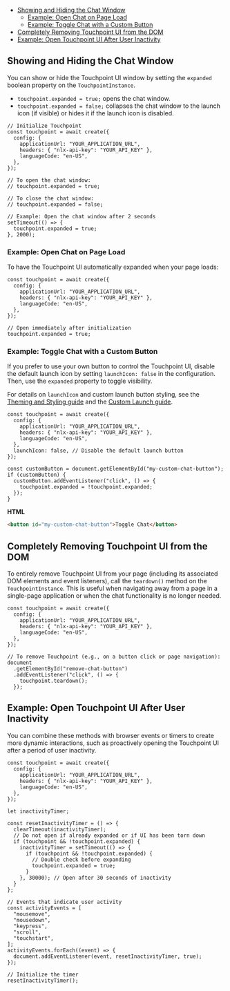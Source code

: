 - [Showing and Hiding the Chat Window](#showing-and-hiding-the-chat-window)
  - [Example: Open Chat on Page Load](#example-open-chat-on-page-load)
  - [Example: Toggle Chat with a Custom Button](#example-toggle-chat-with-a-custom-button)
- [Completely Removing Touchpoint UI from the DOM](#completely-removing-touchpoint-ui-from-the-dom)
- [Example: Open Touchpoint UI After User Inactivity](#example-open-touchpoint-ui-after-user-inactivity)

## Showing and Hiding the Chat Window

You can show or hide the Touchpoint UI window by setting the `expanded` boolean property on the `TouchpointInstance`.

- `touchpoint.expanded = true;` opens the chat window.
- `touchpoint.expanded = false;` collapses the chat window to the launch icon (if visible) or hides it if the launch icon is disabled.

```touchpointui
// Initialize Touchpoint
const touchpoint = await create({
  config: {
    applicationUrl: "YOUR_APPLICATION_URL",
    headers: { "nlx-api-key": "YOUR_API_KEY" },
    languageCode: "en-US",
  },
});

// To open the chat window:
// touchpoint.expanded = true;

// To close the chat window:
// touchpoint.expanded = false;

// Example: Open the chat window after 2 seconds
setTimeout(() => {
  touchpoint.expanded = true;
}, 2000);
```

### Example: Open Chat on Page Load

To have the Touchpoint UI automatically expanded when your page loads:

```touchpointui
const touchpoint = await create({
  config: {
    applicationUrl: "YOUR_APPLICATION_URL",
    headers: { "nlx-api-key": "YOUR_API_KEY" },
    languageCode: "en-US",
  },
});

// Open immediately after initialization
touchpoint.expanded = true;
```

### Example: Toggle Chat with a Custom Button

If you prefer to use your own button to control the Touchpoint UI, disable the default launch icon by setting `launchIcon: false` in the configuration. Then, use the `expanded` property to toggle visibility.

For details on `launchIcon` and custom launch button styling, see the [Theming and Styling guide](/touchpoint-ui-theming#launch-and-brand-icons) and the [Custom Launch guide](/guide-custom-launch).

```touchpointui
const touchpoint = await create({
  config: {
    applicationUrl: "YOUR_APPLICATION_URL",
    headers: { "nlx-api-key": "YOUR_API_KEY" },
    languageCode: "en-US",
  },
  launchIcon: false, // Disable the default launch button
});

const customButton = document.getElementById("my-custom-chat-button");
if (customButton) {
  customButton.addEventListener("click", () => {
    touchpoint.expanded = !touchpoint.expanded;
  });
}
```

**HTML**

```html
<button id="my-custom-chat-button">Toggle Chat</button>
```

## Completely Removing Touchpoint UI from the DOM

To entirely remove Touchpoint UI from your page (including its associated DOM elements and event listeners), call the `teardown()` method on the `TouchpointInstance`. This is useful when navigating away from a page in a single-page application or when the chat functionality is no longer needed.

```touchpointui
const touchpoint = await create({
  config: {
    applicationUrl: "YOUR_APPLICATION_URL",
    headers: { "nlx-api-key": "YOUR_API_KEY" },
    languageCode: "en-US",
  },
});

// To remove Touchpoint (e.g., on a button click or page navigation):
document
  .getElementById("remove-chat-button")
  .addEventListener("click", () => {
    touchpoint.teardown();
  });
```

## Example: Open Touchpoint UI After User Inactivity

You can combine these methods with browser events or timers to create more dynamic interactions, such as proactively opening the Touchpoint UI after a period of user inactivity.

```touchpointui
const touchpoint = await create({
  config: {
    applicationUrl: "YOUR_APPLICATION_URL",
    headers: { "nlx-api-key": "YOUR_API_KEY" },
    languageCode: "en-US",
  },
});

let inactivityTimer;

const resetInactivityTimer = () => {
  clearTimeout(inactivityTimer);
  // Do not open if already expanded or if UI has been torn down
  if (touchpoint && !touchpoint.expanded) {
    inactivityTimer = setTimeout(() => {
      if (touchpoint && !touchpoint.expanded) {
        // Double check before expanding
        touchpoint.expanded = true;
      }
    }, 30000); // Open after 30 seconds of inactivity
  }
};

// Events that indicate user activity
const activityEvents = [
  "mousemove",
  "mousedown",
  "keypress",
  "scroll",
  "touchstart",
];
activityEvents.forEach((event) => {
  document.addEventListener(event, resetInactivityTimer, true);
});

// Initialize the timer
resetInactivityTimer();
```
